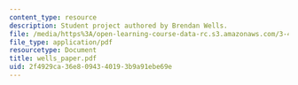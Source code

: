```yaml
---
content_type: resource
description: Student project authored by Brendan Wells.
file: /media/https%3A/open-learning-course-data-rc.s3.amazonaws.com/3-45-magnetic-materials-spring-2004/2f4929ca36e8094340193b9a91ebe69e_wells_paper.pdf
file_type: application/pdf
resourcetype: Document
title: wells_paper.pdf
uid: 2f4929ca-36e8-0943-4019-3b9a91ebe69e
---
```


